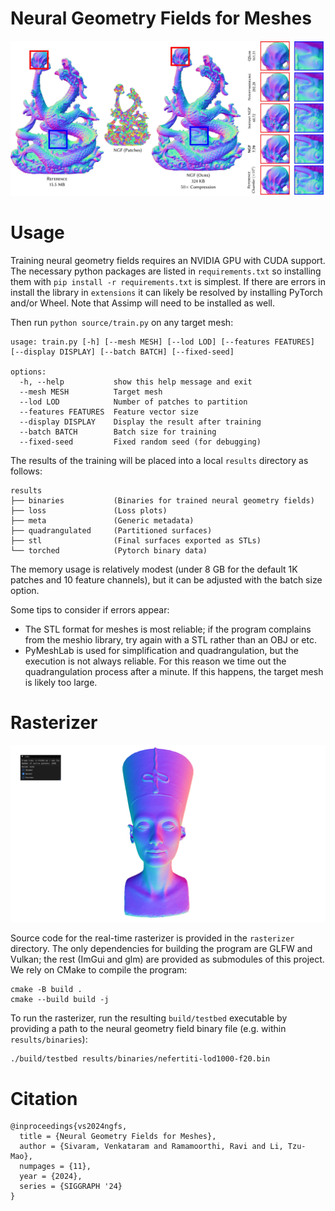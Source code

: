 # Neural Geometry Fields for Meshes

![](media/teaser.jpg)

# Usage

Training neural geometry fields requires an NVIDIA GPU with CUDA support. The
necessary python packages are listed in `requirements.txt` so installing them
with `pip install -r requirements.txt` is simplest. If there are errors in
install the library in `extensions` it can likely be resolved by installing
PyTorch and/or Wheel. Note that Assimp will need to be installed as well.

Then run `python source/train.py` on any target mesh:

```
usage: train.py [-h] [--mesh MESH] [--lod LOD] [--features FEATURES] [--display DISPLAY] [--batch BATCH] [--fixed-seed]

options:
  -h, --help           show this help message and exit
  --mesh MESH          Target mesh
  --lod LOD            Number of patches to partition
  --features FEATURES  Feature vector size
  --display DISPLAY    Display the result after training
  --batch BATCH        Batch size for training
  --fixed-seed         Fixed random seed (for debugging)
```

The results of the training will be placed into a local `results` directory as follows:

```
results
├── binaries           (Binaries for trained neural geometry fields)
├── loss               (Loss plots)
├── meta               (Generic metadata)
├── quadrangulated     (Partitioned surfaces)
├── stl                (Final surfaces exported as STLs)
└── torched            (Pytorch binary data)
```

The memory usage is relatively modest (under 8 GB for the default 1K patches
and 10 feature channels), but it can be adjusted with the batch size option.

Some tips to consider if errors appear:

- The STL format for meshes is most reliable; if the program complains from the
  meshio library, try again with a STL rather than an OBJ or etc.
- PyMeshLab is used for simplification and quadrangulation, but the execution
  is not always reliable. For this reason we time out the quadrangulation process
  after a minute. If this happens, the target mesh is likely too large.

# Rasterizer

![](media/rasterizer.png)

Source code for the real-time rasterizer is provided in the `rasterizer`
directory. The only dependencies for building the program are GLFW and Vulkan;
the rest (ImGui and glm) are provided as submodules of this project. We rely on
CMake to compile the program:

```
cmake -B build .
cmake --build build -j
```

To run the rasterizer, run the resulting `build/testbed` executable by
providing a path to the neural geometry field binary file (e.g. within
`results/binaries`):

```
./build/testbed results/binaries/nefertiti-lod1000-f20.bin
```

# Citation

```
@inproceedings{vs2024ngfs,
  title = {Neural Geometry Fields for Meshes},
  author = {Sivaram, Venkataram and Ramamoorthi, Ravi and Li, Tzu-Mao},
  numpages = {11},
  year = {2024},
  series = {SIGGRAPH '24}
}
```

